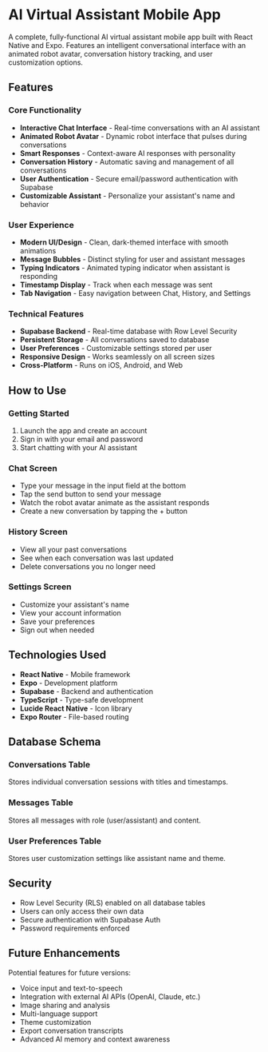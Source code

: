 # AI Virtual Assistant Mobile App

A complete, fully-functional AI virtual assistant mobile app built with React Native and Expo. Features an intelligent conversational interface with an animated robot avatar, conversation history tracking, and user customization options.

## Features

### Core Functionality
- **Interactive Chat Interface** - Real-time conversations with an AI assistant
- **Animated Robot Avatar** - Dynamic robot interface that pulses during conversations
- **Smart Responses** - Context-aware AI responses with personality
- **Conversation History** - Automatic saving and management of all conversations
- **User Authentication** - Secure email/password authentication with Supabase
- **Customizable Assistant** - Personalize your assistant's name and behavior

### User Experience
- **Modern UI/Design** - Clean, dark-themed interface with smooth animations
- **Message Bubbles** - Distinct styling for user and assistant messages
- **Typing Indicators** - Animated typing indicator when assistant is responding
- **Timestamp Display** - Track when each message was sent
- **Tab Navigation** - Easy navigation between Chat, History, and Settings

### Technical Features
- **Supabase Backend** - Real-time database with Row Level Security
- **Persistent Storage** - All conversations saved to database
- **User Preferences** - Customizable settings stored per user
- **Responsive Design** - Works seamlessly on all screen sizes
- **Cross-Platform** - Runs on iOS, Android, and Web

## How to Use

### Getting Started
1. Launch the app and create an account
2. Sign in with your email and password
3. Start chatting with your AI assistant

### Chat Screen
- Type your message in the input field at the bottom
- Tap the send button to send your message
- Watch the robot avatar animate as the assistant responds
- Create a new conversation by tapping the + button

### History Screen
- View all your past conversations
- See when each conversation was last updated
- Delete conversations you no longer need

### Settings Screen
- Customize your assistant's name
- View your account information
- Save your preferences
- Sign out when needed

## Technologies Used

- **React Native** - Mobile framework
- **Expo** - Development platform
- **Supabase** - Backend and authentication
- **TypeScript** - Type-safe development
- **Lucide React Native** - Icon library
- **Expo Router** - File-based routing

## Database Schema

### Conversations Table
Stores individual conversation sessions with titles and timestamps.

### Messages Table
Stores all messages with role (user/assistant) and content.

### User Preferences Table
Stores user customization settings like assistant name and theme.

## Security

- Row Level Security (RLS) enabled on all database tables
- Users can only access their own data
- Secure authentication with Supabase Auth
- Password requirements enforced

## Future Enhancements

Potential features for future versions:
- Voice input and text-to-speech
- Integration with external AI APIs (OpenAI, Claude, etc.)
- Image sharing and analysis
- Multi-language support
- Theme customization
- Export conversation transcripts
- Advanced AI memory and context awareness
